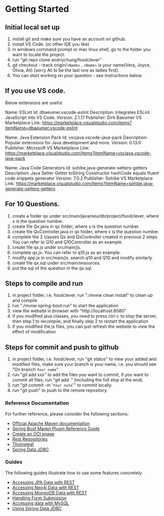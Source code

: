 # Getting Started

## Initial local set up
1. install git and make sure you have an account on github.
2. install VS Code. (or other IDE you like)
3. in windows command prompt or mac linux shell, go to the folder you want to locate the project.
4. run "gh repo clone andriychung/foodclever"
4. git checkout --track origin/<code>&lt;Name&gt;</code> , <code>&lt;Name&gt;</code> is your name(Vera, Joyce, Olivia, Ali) (sorry Ali to be the last one as ladies first).
5. You can start working on your question - see instructions below.

## If you use VS code.
Below extensions are useful:

Name: ESLint
Id: dbaeumer.vscode-eslint
Description: Integrates ESLint JavaScript into VS Code.
Version: 2.1.17
Publisher: Dirk Baeumer
VS Marketplace Link: https://marketplace.visualstudio.com/items?itemName=dbaeumer.vscode-eslint

Name: Java Extension Pack
Id: vscjava.vscode-java-pack
Description: Popular extensions for Java development and more.
Version: 0.13.0
Publisher: Microsoft
VS Marketplace Link: https://marketplace.visualstudio.com/items?itemName=vscjava.vscode-java-pack

Name: Java Code Generators
Id: sohibe.java-generate-setters-getters
Description: Java Setter Getter toString Constructor hashCode equals fluent code snippets generator
Version: 7.0.2
Publisher: Sohibe
VS Marketplace Link: https://marketplace.visualstudio.com/items?itemName=sohibe.java-generate-setters-getters

## For 10 Questions.
1. create a folder qx under src/main/java/neu/db/project/foodclever, where x is the question number.
2. create file Qx.java in qx folder, where x is the question number.
3. create file QxController.java in qx folder, where x is the question number.
4. complete the 2 classes Qx and QxController created in previous 2 steps.
You can refer to Q10 and Q10Controller as an example.
5. create file qx.js under src/main/js.
6. complete qx.js. You can refer to q10.js as an example.
7. modify app.js in src/main/js. search q10 and Q10 and modify similarly. 
8. create file qx.sql under src/main/resources.
9. put the sql of the question in the qx.sql.

## Steps to compile and run
1. in project folder, i.e. foodclever, run "./mvnw clean install" to clean up and compile
2. run "./mvnw spring-boot:run" to start the application
3. view the website in browser with "http://localhost:8080"
4. if you modified java classes, you need to press ctrl-c to stop the server, then step 1 to recompile, and finally step 2 to restart the application
5. if you modified the js files, you can just refresh the website to view the effect of modification

## Steps for commit and push to github
1. in project folder, i.e. foodclever, run "git status" to  view your added and modified files, make sure your branch is your name, i.e. you should see "On branch <code>Your name</code>"
2. run "git add xxx" to add the files you want to commit, if you want to commit all files, run "git add ." (including the full stop at the end).
3. run "git commit -m '<code>Your note</code>'" to commit locally.
4. run "git push" to push to the remote repository.



### Reference Documentation
For further reference, please consider the following sections:

* [Official Apache Maven documentation](https://maven.apache.org/guides/index.html)
* [Spring Boot Maven Plugin Reference Guide](https://docs.spring.io/spring-boot/docs/2.4.3/maven-plugin/reference/html/)
* [Create an OCI image](https://docs.spring.io/spring-boot/docs/2.4.3/maven-plugin/reference/html/#build-image)
* [Rest Repositories](https://docs.spring.io/spring-boot/docs/2.4.3/reference/htmlsingle/#howto-use-exposing-spring-data-repositories-rest-endpoint)
* [Thymeleaf](https://docs.spring.io/spring-boot/docs/2.4.3/reference/htmlsingle/#boot-features-spring-mvc-template-engines)
* [Spring Data JDBC](https://docs.spring.io/spring-data/jdbc/docs/current/reference/html/)

### Guides
The following guides illustrate how to use some features concretely:

* [Accessing JPA Data with REST](https://spring.io/guides/gs/accessing-data-rest/)
* [Accessing Neo4j Data with REST](https://spring.io/guides/gs/accessing-neo4j-data-rest/)
* [Accessing MongoDB Data with REST](https://spring.io/guides/gs/accessing-mongodb-data-rest/)
* [Handling Form Submission](https://spring.io/guides/gs/handling-form-submission/)
* [Accessing data with MySQL](https://spring.io/guides/gs/accessing-data-mysql/)
* [Using Spring Data JDBC](https://github.com/spring-projects/spring-data-examples/tree/master/jdbc/basics)

